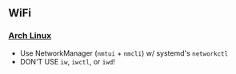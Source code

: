## WiFi

### [Arch Linux](https://wiki.archlinux.org/title/Network_configuration)

- Use NetworkManager (`nmtui` + `nmcli`) w/ systemd's `networkctl`
- DON'T USE `iw`, `iwctl`, or `iwd`!
